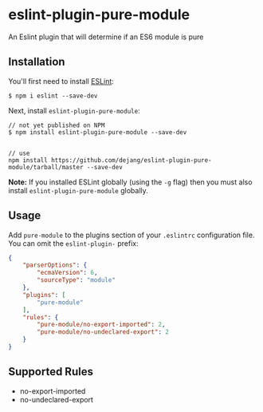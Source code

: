 # eslint-plugin-pure-module

An Eslint plugin that will determine if an ES6 module is pure

## Installation

You'll first need to install [ESLint](http://eslint.org):

```
$ npm i eslint --save-dev
```

Next, install `eslint-plugin-pure-module`:

```
// not yet published on NPM
$ npm install eslint-plugin-pure-module --save-dev


// use 
npm install https://github.com/dejang/eslint-plugin-pure-module/tarball/master --save-dev
```

**Note:** If you installed ESLint globally (using the `-g` flag) then you must also install `eslint-plugin-pure-module` globally.

## Usage

Add `pure-module` to the plugins section of your `.eslintrc` configuration file. You can omit the `eslint-plugin-` prefix:

```json
{
    "parserOptions": {
        "ecmaVersion": 6,
        "sourceType": "module"
    },
    "plugins": [
        "pure-module"
    ],
    "rules": {
        "pure-module/no-export-imported": 2,
        "pure-module/no-undeclared-export": 2
    }
}
```

## Supported Rules

* no-export-imported
* no-undeclared-export






